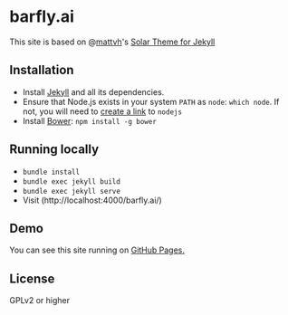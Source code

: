 barfly.ai
======================

This site is based on @[mattvh](https://github.com/mattvh)'s [Solar Theme for Jekyll](https://github.com/mattvh/solar-theme-jekyll)

Installation
--------------
* Install [Jekyll](https://jekyllrb.com/docs/installation/) and all its dependencies.
* Ensure that Node.js exists in your system `PATH` as `node`: `which node`. If not, you will need to [create a link](https://github.com/nodejs/node-v0.x-archive/issues/3911) to `nodejs`
* Install [Bower](https://bower.io/): `npm install -g bower`

Running locally
--------------
* `bundle install`
* `bundle exec jekyll build`
* `bundle exec jekyll serve`
* Visit (http://localhost:4000/barfly.ai/)

Demo
-------

You can see this site running on [GitHub Pages.](owen9825.github.io/barfly.ai/)


License
---------

GPLv2 or higher
